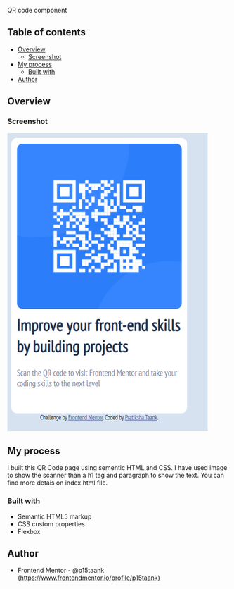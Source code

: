 QR code component 
## Table of contents
- [Overview](#overview)
  - [Screenshot](#screenshot)
- [My process](#my-process)
  - [Built with](#built-with)
- [Author](#author)

## Overview
### Screenshot
![](./images/QRCode.png)

## My process
I built this QR Code page using sementic HTML and CSS. I have used image to show the scanner than a h1 tag and paragraph to show the text. You can find more detais on index.html file.

### Built with
- Semantic HTML5 markup
- CSS custom properties
- Flexbox

## Author
- Frontend Mentor - @p15taank (https://www.frontendmentor.io/profile/p15taank)

